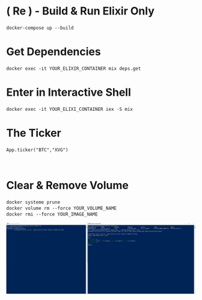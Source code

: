 # ( Re ) - Build & Run Elixir Only

    docker-compose up --build

# Get Dependencies

    docker exec -it YOUR_ELIXIR_CONTAINER mix deps.get

# Enter in Interactive Shell 

    docker exec -it YOUR_ELIXI_CONTAINER iex -S mix

# The Ticker 

    App.ticker("BTC","XVG")

</br>

# Clear & Remove Volume

    docker systeme prune
    docker volume rm --force YOUR_VOLUME_NAME
    docker rmi --force YOUR_IMAGE_NAME

![index](https://github.com/Just1B/Elixir_Bittrex_ticker/raw/master/screen/screen.png)
